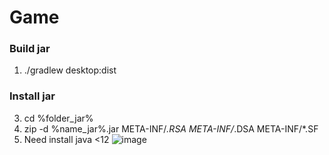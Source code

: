 # Game

### Build jar
1. ./gradlew desktop:dist
### Install jar
3. cd %folder_jar%
4. zip -d %name_jar%.jar META-INF/*.RSA META-INF/*.DSA META-INF/*.SF
5. Need install java <12
![image](https://user-images.githubusercontent.com/35292229/118617639-7e4aaf80-b7cb-11eb-91a2-610c671d5b1c.png)
